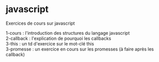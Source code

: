 # javascript
Exercices de cours sur javascript

1-cours : l'introduction des structures du langage javascript  
2-callback : l'explication de pourquoi les callbacks  
3-this : un td d'exercice sur le mot-clé this  
3-promesse : un exercice en cours sur les promesses (à faire après les callback)


